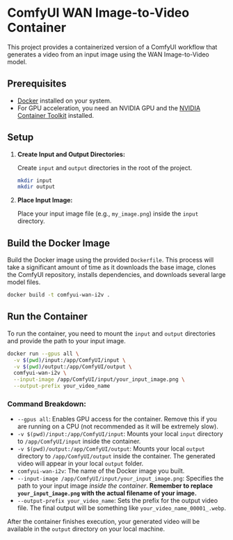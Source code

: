 # ComfyUI WAN Image-to-Video Container

This project provides a containerized version of a ComfyUI workflow that generates a video from an input image using the WAN Image-to-Video model.

## Prerequisites

- [Docker](https://docs.docker.com/get-docker/) installed on your system.
- For GPU acceleration, you need an NVIDIA GPU and the [NVIDIA Container Toolkit](https://docs.nvidia.com/datacenter/cloud-native/container-toolkit/latest/install-guide.html) installed.

## Setup

1.  **Create Input and Output Directories:**

    Create `input` and `output` directories in the root of the project.

    ```bash
    mkdir input
    mkdir output
    ```

2.  **Place Input Image:**

    Place your input image file (e.g., `my_image.png`) inside the `input` directory.

## Build the Docker Image

Build the Docker image using the provided `Dockerfile`. This process will take a significant amount of time as it downloads the base image, clones the ComfyUI repository, installs dependencies, and downloads several large model files.

```bash
docker build -t comfyui-wan-i2v .
```

## Run the Container

To run the container, you need to mount the `input` and `output` directories and provide the path to your input image.

```bash
docker run --gpus all \
  -v $(pwd)/input:/app/ComfyUI/input \
  -v $(pwd)/output:/app/ComfyUI/output \
  comfyui-wan-i2v \
  --input-image /app/ComfyUI/input/your_input_image.png \
  --output-prefix your_video_name
```

### Command Breakdown:

-   `--gpus all`: Enables GPU access for the container. Remove this if you are running on a CPU (not recommended as it will be extremely slow).
-   `-v $(pwd)/input:/app/ComfyUI/input`: Mounts your local `input` directory to `/app/ComfyUI/input` inside the container.
-   `-v $(pwd)/output:/app/ComfyUI/output`: Mounts your local `output` directory to `/app/ComfyUI/output` inside the container. The generated video will appear in your local `output` folder.
-   `comfyui-wan-i2v`: The name of the Docker image you built.
-   `--input-image /app/ComfyUI/input/your_input_image.png`: Specifies the path to your input image *inside the container*. **Remember to replace `your_input_image.png` with the actual filename of your image.**
-   `--output-prefix your_video_name`: Sets the prefix for the output video file. The final output will be something like `your_video_name_00001_.webp`.

After the container finishes execution, your generated video will be available in the `output` directory on your local machine. 